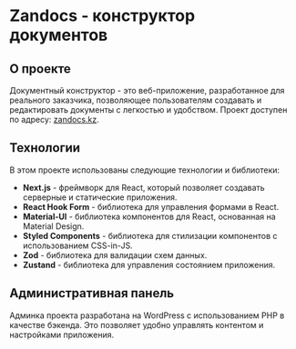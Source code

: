 # Zandocs - конструктор документов

## О проекте

Документный конструктор - это веб-приложение, разработанное для реального заказчика, позволяющее пользователям создавать и редактировать документы с легкостью и удобством. Проект доступен по адресу: [zandocs.kz](https://zandocs.kz/).

## Технологии

В этом проекте использованы следующие технологии и библиотеки:

- **Next.js** - фреймворк для React, который позволяет создавать серверные и статические приложения.
- **React Hook Form** - библиотека для управления формами в React.
- **Material-UI** - библиотека компонентов для React, основанная на Material Design.
- **Styled Components** - библиотека для стилизации компонентов с использованием CSS-in-JS.
- **Zod** - библиотека для валидации схем данных.
- **Zustand** - библиотека для управления состоянием приложения.

## Административная панель

Админка проекта разработана на WordPress с использованием PHP в качестве бэкенда. Это позволяет удобно управлять контентом и настройками приложения.
